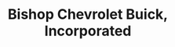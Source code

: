 ---
title: "Bishop Chevrolet Buick, Incorporated"
url: /rogers-city/bishop-chevrolet-buick-incorporated/
shop: car
---